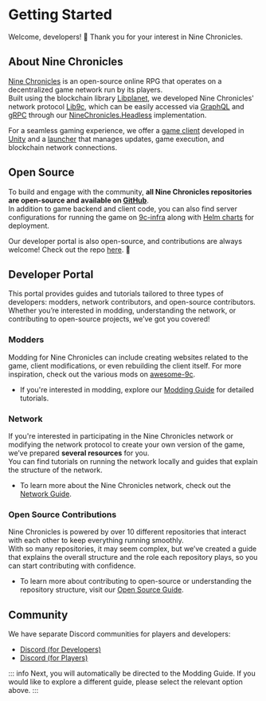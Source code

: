 # **Getting Started**

Welcome, developers! 🎉 Thank you for your interest in Nine Chronicles.

## **About Nine Chronicles**

[Nine Chronicles](https://docs.nine-chronicles.com/introduction) is an open-source online RPG that operates on a decentralized game network run by its players.  
Built using the blockchain library [Libplanet][libplanet], we developed Nine Chronicles' network protocol [Lib9c][lib9c], which can be easily accessed via [GraphQL](https://graphql.org/) and [gRPC](https://grpc.io/) through our [NineChronicles.Headless][nc-headless] implementation.  

For a seamless gaming experience, we offer a [game client][nc-unity] developed in [Unity][unity] and a [launcher][nc-launcher] that manages updates, game execution, and blockchain network connections.

[nc]: https://nine-chronicles.com  
[libplanet]: https://github.com/planetarium/libplanet  
[unity]: https://unity.com/  
[lib9c]: https://github.com/planetarium/lib9c  
[nc-headless]: https://github.com/planetarium/NineChronicles.Headless  
[nc-unity]: https://github.com/planetarium/NineChronicles  
[nc-launcher]: https://github.com/planetarium/9c-launcher

## **Open Source**

To build and engage with the community, **all Nine Chronicles repositories are open-source and available on [GitHub](https://github.com/planetarium)**.  
In addition to game backend and client code, you can also find server configurations for running the game on [9c-infra](https://github.com/planetarium/9c-infra) along with [Helm charts](https://helm.sh/) for deployment.

Our developer portal is also open-source, and contributions are always welcome! Check out the repo [here](https://github.com/planetarium/www.nine-chronicles.dev). 🌟

## **Developer Portal**

This portal provides guides and tutorials tailored to three types of developers: modders, network contributors, and open-source contributors. Whether you’re interested in modding, understanding the network, or contributing to open-source projects, we’ve got you covered!

### **Modders**

Modding for Nine Chronicles can include creating websites related to the game, client modifications, or even rebuilding the client itself. For more inspiration, check out the various mods on [awesome-9c](https://github.com/planetarium/awesome-9c).

- If you're interested in modding, explore our [Modding Guide](./modding-guide) for detailed tutorials.

### **Network**

If you're interested in participating in the Nine Chronicles network or modifying the network protocol to create your own version of the game, we’ve prepared **several resources** for you.  
You can find tutorials on running the network locally and guides that explain the structure of the network.

- To learn more about the Nine Chronicles network, check out the [Network Guide](./network/getting-started).

### **Open Source Contributions**

Nine Chronicles is powered by over 10 different repositories that interact with each other to keep everything running smoothly.  
With so many repositories, it may seem complex, but we’ve created a guide that explains the overall structure and the role each repository plays, so you can start contributing with confidence.

- To learn more about contributing to open-source or understanding the repository structure, visit our [Open Source Guide](./contributing/getting-started).

## **Community**

We have separate Discord communities for players and developers:  

- [Discord (for Developers)](https://discord.gg/4CNrH7swAm)  
- [Discord (for Players)](https://discord.gg/planetarium)

::: info
Next, you will automatically be directed to the Modding Guide. If you would like to explore a different guide, please select the relevant option above.
:::
